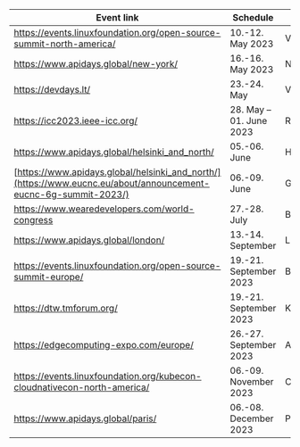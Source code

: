 | Event link | Schedule | Location | Participant(s) |
| -----------| -----------| -----------| -----------|
| https://events.linuxfoundation.org/open-source-summit-north-america/ | 10.-12. May 2023 | Vancouver||
| https://www.apidays.global/new-york/ | 16.-16. May 2023 | New York ||
| https://devdays.lt/ |23.-24. May | Vilnius | DT|
| https://icc2023.ieee-icc.org/  | 28. May – 01. June 2023 | Rome  | DT |
| https://www.apidays.global/helsinki_and_north/  | 05.-06. June | Helsinki | DT |
| [https://www.apidays.global/helsinki_and_north/](https://www.eucnc.eu/about/announcement-eucnc-6g-summit-2023/)  | 06.-09. June | Gothenburg ||
| https://www.wearedevelopers.com/world-congress  | 27.-28. July | Berlin | DT, GSMA |
| https://www.apidays.global/london/  | 13.-14. September | London | DT, Vodafone |
| https://events.linuxfoundation.org/open-source-summit-europe/  | 19.-21. September 2023 | Bilbao | DT |
| https://dtw.tmforum.org/  | 19.-21. September 2023 | Kopenhagen ||
| https://edgecomputing-expo.com/europe/ | 26.-27. September 2023 | Amsterdam | DT |
| https://events.linuxfoundation.org/kubecon-cloudnativecon-north-america/  | 06.-09. November 2023 | Chicago ||
| https://www.apidays.global/paris/ | 06.-08. December 2023 | Paris | DT |
